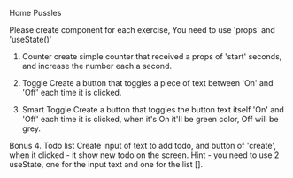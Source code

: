 Home Pussles

Please create component for each exercise,
You need to use 'props' and 'useState()'

1. Counter
create simple counter that received a props of 'start' seconds, and increase the number each a second. 

2. Toggle
Create a button that toggles a piece of text between 'On' and 'Off' each time it is clicked.

3. Smart Toggle
Create a button that toggles the button text itself 'On' and 'Off' each time it is clicked, when it's On it'll be green color, Off will be grey.

Bonus
4. Todo list
Create input of text to add todo, and button of 'create', when it clicked - it show new todo on the screen.
Hint - you need to use 2 useState, one for the input text and one for the list [].

